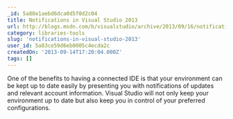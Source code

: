 ```yaml
---
_id: 5a88e1aebd6dca0d5f0d2c04
title: Notifications in Visual Studio 2013
url: http://blogs.msdn.com/b/visualstudio/archive/2013/09/16/notifications-in-visual-studio-2013.aspx
category: libraries-tools
slug: 'notifications-in-visual-studio-2013'
user_id: 5a83ce59d6eb0005c4ecda2c
createdOn: '2013-09-14T17:20:04.000Z'
tags: []
---
```


One of the benefits to having a connected IDE is that your environment can be kept up to date easily by presenting you with notifications of updates and relevant account information. Visual Studio will not only keep your environment up to date but also keep you in control of your preferred configurations.
